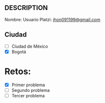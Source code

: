 ## DESCRIPTION

Nombre:
Usuario Platzi: jhon091199@gmail.com

## Ciudad
- [ ] Ciudad de México
- [x] Bogotá

# Retos:
  - [x] Primer problema
  - [ ] Segundo problema
  - [ ] Tercer problema

